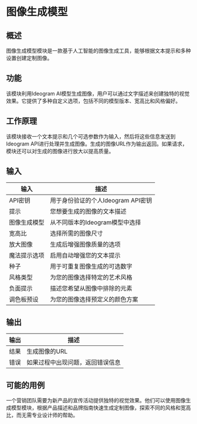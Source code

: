 # 图像生成模型

## 概述
图像生成模型模块是一款基于人工智能的图像生成工具，能够根据文本提示和多种设置创建定制图像。

## 功能
该模块利用Ideogram AI模型生成图像，用户可以通过文字描述来创建独特的视觉效果。它提供了多种自定义选项，包括不同的模型版本、宽高比和风格偏好。

## 工作原理
该模块接收一个文本提示和几个可选参数作为输入，然后将这些信息发送到Ideogram API进行处理并生成图像。生成的图像URL作为输出返回。如果请求，模块还可以对生成的图像进行放大以提高质量。

## 输入
| 输入 | 描述 |
|-------|-------------|
| API密钥 | 用于身份验证的个人Ideogram API密钥 |
| 提示 | 您想要生成的图像的文本描述 |
| 图像生成模型 | 从不同版本的Ideogram模型中选择 |
| 宽高比 | 选择所需的图像尺寸 |
| 放大图像 | 生成后增强图像质量的选项 |
| 魔法提示选项 | 启用自动增强您的文本提示 |
| 种子 | 用于可重复图像生成的可选数字 |
| 风格类型 | 为您的图像选择特定的艺术风格 |
| 负面提示 | 描述您希望从图像中排除的元素 |
| 调色板预设 | 为您的图像选择预定义的颜色方案 |

## 输出
| 输出 | 描述 |
|--------|-------------|
| 结果 | 生成图像的URL |
| 错误 | 如果过程中出现问题，返回错误信息 |

## 可能的用例
一个营销团队需要为新产品的宣传活动提供独特的视觉效果。他们可以使用图像生成模型模块，根据产品描述和品牌指南快速生成定制图像，探索不同的风格和宽高比，而无需专业设计师的帮助。